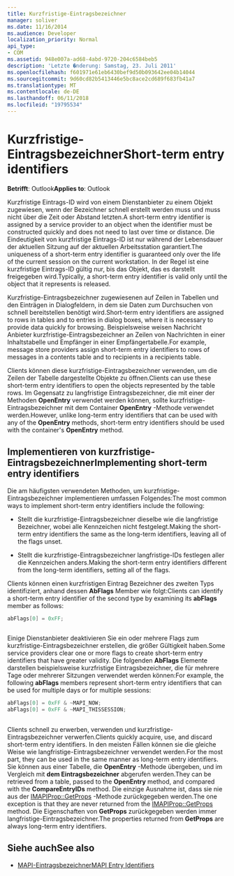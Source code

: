 ```yaml
---
title: Kurzfristige-Eintragsbezeichner
manager: soliver
ms.date: 11/16/2014
ms.audience: Developer
localization_priority: Normal
api_type:
- COM
ms.assetid: 948e007a-ad68-4abd-9720-204c6584beb5
description: 'Letzte �nderung: Samstag, 23. Juli 2011'
ms.openlocfilehash: f601971e61eb6430bef9d50b093642ee04b14044
ms.sourcegitcommit: 9d60cd82b5413446e5bc8ace2cd689f683fb41a7
ms.translationtype: MT
ms.contentlocale: de-DE
ms.lasthandoff: 06/11/2018
ms.locfileid: "19795534"
---
```

# <a name="short-term-entry-identifiers"></a><span data-ttu-id="ca5bd-103">Kurzfristige-Eintragsbezeichner</span><span class="sxs-lookup"><span data-stu-id="ca5bd-103">Short-term entry identifiers</span></span>

<span data-ttu-id="ca5bd-104">**Betrifft**: Outlook</span><span class="sxs-lookup"><span data-stu-id="ca5bd-104">**Applies to**: Outlook</span></span> 
  
<span data-ttu-id="ca5bd-105">Kurzfristige Eintrags-ID wird von einem Dienstanbieter zu einem Objekt zugewiesen, wenn der Bezeichner schnell erstellt werden muss und muss nicht über die Zeit oder Abstand letzten.</span><span class="sxs-lookup"><span data-stu-id="ca5bd-105">A short-term entry identifier is assigned by a service provider to an object when the identifier must be constructed quickly and does not need to last over time or distance.</span></span> <span data-ttu-id="ca5bd-106">Die Eindeutigkeit von kurzfristige Eintrags-ID ist nur während der Lebensdauer der aktuellen Sitzung auf der aktuellen Arbeitsstation garantiert.</span><span class="sxs-lookup"><span data-stu-id="ca5bd-106">The uniqueness of a short-term entry identifier is guaranteed only over the life of the current session on the current workstation.</span></span> <span data-ttu-id="ca5bd-107">In der Regel ist eine kurzfristige Eintrags-ID gültig nur, bis das Objekt, das es darstellt freigegeben wird.</span><span class="sxs-lookup"><span data-stu-id="ca5bd-107">Typically, a short-term entry identifier is valid only until the object that it represents is released.</span></span> 
  
<span data-ttu-id="ca5bd-108">Kurzfristige-Eintragsbezeichner zugewiesenen auf Zeilen in Tabellen und den Einträgen in Dialogfeldern, in dem sie Daten zum Durchsuchen von schnell bereitstellen benötigt wird.</span><span class="sxs-lookup"><span data-stu-id="ca5bd-108">Short-term entry identifiers are assigned to rows in tables and to entries in dialog boxes, where it is necessary to provide data quickly for browsing.</span></span> <span data-ttu-id="ca5bd-109">Beispielsweise weisen Nachricht Anbieter kurzfristige-Eintragsbezeichner an Zeilen von Nachrichten in einer Inhaltstabelle und Empfänger in einer Empfängertabelle.</span><span class="sxs-lookup"><span data-stu-id="ca5bd-109">For example, message store providers assign short-term entry identifiers to rows of messages in a contents table and to recipients in a recipients table.</span></span> 

<span data-ttu-id="ca5bd-110">Clients können diese kurzfristige-Eintragsbezeichner verwenden, um die Zeilen der Tabelle dargestellte Objekte zu öffnen.</span><span class="sxs-lookup"><span data-stu-id="ca5bd-110">Clients can use these short-term entry identifiers to open the objects represented by the table rows.</span></span> <span data-ttu-id="ca5bd-111">Im Gegensatz zu langfristige Eintragsbezeichner, die mit einer der Methoden **OpenEntry** verwendet werden können, sollte kurzfristige-Eintragsbezeichner mit dem Container **OpenEntry** -Methode verwendet werden.</span><span class="sxs-lookup"><span data-stu-id="ca5bd-111">However, unlike long-term entry identifiers that can be used with any of the **OpenEntry** methods, short-term entry identifiers should be used with the container's **OpenEntry** method.</span></span> 
  
## <a name="implementing-short-term-entry-identifiers"></a><span data-ttu-id="ca5bd-112">Implementieren von kurzfristige-Eintragsbezeichner</span><span class="sxs-lookup"><span data-stu-id="ca5bd-112">Implementing short-term entry identifiers</span></span>

<span data-ttu-id="ca5bd-113">Die am häufigsten verwendeten Methoden, um kurzfristige-Eintragsbezeichner implementieren umfassen Folgendes:</span><span class="sxs-lookup"><span data-stu-id="ca5bd-113">The most common ways to implement short-term entry identifiers include the following:</span></span>
  
- <span data-ttu-id="ca5bd-114">Stellt die kurzfristige-Eintragsbezeichner dieselbe wie die langfristige Bezeichner, wobei alle Kennzeichen nicht festgelegt.</span><span class="sxs-lookup"><span data-stu-id="ca5bd-114">Making the short-term entry identifiers the same as the long-term identifiers, leaving all of the flags unset.</span></span> 
    
- <span data-ttu-id="ca5bd-115">Stellt die kurzfristige-Eintragsbezeichner langfristige-IDs festlegen aller die Kennzeichen anders.</span><span class="sxs-lookup"><span data-stu-id="ca5bd-115">Making the short-term entry identifiers different from the long-term identifiers, setting all of the flags.</span></span> 
    
<span data-ttu-id="ca5bd-116">Clients können einen kurzfristigen Eintrag Bezeichner des zweiten Typs identifiziert, anhand dessen **AbFlags** Member wie folgt:</span><span class="sxs-lookup"><span data-stu-id="ca5bd-116">Clients can identify a short-term entry identifier of the second type by examining its **abFlags** member as follows:</span></span> 
  
```cpp
abFlags[0] = 0xFF;
 
```

<span data-ttu-id="ca5bd-117">Einige Dienstanbieter deaktivieren Sie ein oder mehrere Flags zum kurzfristige-Eintragsbezeichner erstellen, die größer Gültigkeit haben.</span><span class="sxs-lookup"><span data-stu-id="ca5bd-117">Some service providers clear one or more flags to create short-term entry identifiers that have greater validity.</span></span> <span data-ttu-id="ca5bd-118">Die folgenden **AbFlags** Elemente darstellen beispielsweise kurzfristige Eintragsbezeichner, die für mehrere Tage oder mehrerer Sitzungen verwendet werden können:</span><span class="sxs-lookup"><span data-stu-id="ca5bd-118">For example, the following **abFlags** members represent short-term entry identifiers that can be used for multiple days or for multiple sessions:</span></span> 
  
```cpp
abFlags[0] = 0xFF & ~MAPI_NOW;
abFlags[0] = 0xFF & ~MAPI_THISSESSION;
 
```

<span data-ttu-id="ca5bd-119">Clients schnell zu erwerben, verwenden und kurzfristige-Eintragsbezeichner verwerfen.</span><span class="sxs-lookup"><span data-stu-id="ca5bd-119">Clients quickly acquire, use, and discard short-term entry identifiers.</span></span> <span data-ttu-id="ca5bd-120">In den meisten Fällen können sie die gleiche Weise wie langfristige-Eintragsbezeichner verwendet werden.</span><span class="sxs-lookup"><span data-stu-id="ca5bd-120">For the most part, they can be used in the same manner as long-term entry identifiers.</span></span> <span data-ttu-id="ca5bd-121">Sie können aus einer Tabelle, die **OpenEntry** -Methode übergeben, und im Vergleich mit **dem Eintragsbezeichner** abgerufen werden.</span><span class="sxs-lookup"><span data-stu-id="ca5bd-121">They can be retrieved from a table, passed to the **OpenEntry** method, and compared with the **CompareEntryIDs** method.</span></span> <span data-ttu-id="ca5bd-122">Die einzige Ausnahme ist, dass sie nie aus der [IMAPIProp::GetProps](imapiprop-getprops.md) -Methode zurückgegeben werden.</span><span class="sxs-lookup"><span data-stu-id="ca5bd-122">The one exception is that they are never returned from the [IMAPIProp::GetProps](imapiprop-getprops.md) method.</span></span> <span data-ttu-id="ca5bd-123">Die Eigenschaften von **GetProps** zurückgegeben werden immer langfristige-Eintragsbezeichner.</span><span class="sxs-lookup"><span data-stu-id="ca5bd-123">The properties returned from **GetProps** are always long-term entry identifiers.</span></span> 
  
## <a name="see-also"></a><span data-ttu-id="ca5bd-124">Siehe auch</span><span class="sxs-lookup"><span data-stu-id="ca5bd-124">See also</span></span>

- [<span data-ttu-id="ca5bd-125">MAPI-Eintragsbezeichner</span><span class="sxs-lookup"><span data-stu-id="ca5bd-125">MAPI Entry Identifiers</span></span>](mapi-entry-identifiers.md)

